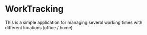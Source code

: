 # WorkTracking
This is a simple application for managing several working times with different locations (office / home)
